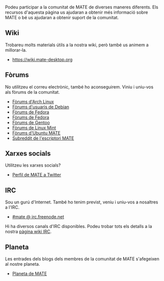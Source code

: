 <!--
.. link:
.. description:
.. tags: Forums,Wiki,IRC,Planet
.. date: 2011-12-05 07:14:07
.. title: Comunitat
.. slug: community
-->

Podeu participar a la comunitat de MATE de diverses maneres diferents. Els recursos
d'aquesta pàgina us ajudaran a obtenir més informació sobre MATE o bé us ajudaran
a obtenir suport de la comunitat.

## Wiki

Trobareu molts materials útils a la nostra wiki, però també us animem a millorar-la.

  * <https://wiki.mate-desktop.org>

## Fòrums

No utilitzeu el correu electrònic, també ho aconseguirem. Viniu i uniu-vos als
fòrums de la comunitat.

  * [Fòrums d'Arch Linux](https://bbs.archlinux.org/)
  * [Fòrums d'usuaris de Debian](http://forums.debian.net/)
  * [Fòrums de Fedora](https://fedoraforum.org/)
  * [Fòrums de Fedora](https://ask.fedoraproject.org/)
  * [Fòrums de Gentoo](https://forums.gentoo.org/)
  * [Fòrums de Linux Mint](https://forums.linuxmint.com/)
  * [Fòrums d'Ubuntu MATE](https://ubuntu-mate.community)
  * [Subreddit de l'escriptori MATE](https://www.reddit.com/r/MATEDesktop)

## Xarxes socials

Utilitzeu les xarxes socials?

  * [Perfil de MATE a Twitter](https://twitter.com/mate_desktop) 

## IRC

Sou un gurú d'Internet. També ho tenim previst, veniu i uniu-vos a nosaltres a
l'IRC.

  * [#mate @ irc.freenode.net](https://webchat.freenode.net/?channels=#mate)

Hi ha diversos canals d'IRC disponibles. Podeu trobar tots els detalls a la nostra
[pàgina wiki IRC](https://wiki.mate-desktop.org/irc).

## Planeta

Les entrades dels blogs dels membres de la comunitat de MATE s'afegeixen al nostre
planeta.

  * [Planeta de MATE](https://planet.mate-desktop.org)

